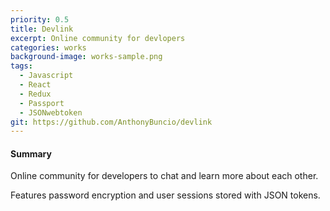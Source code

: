```yaml
---
priority: 0.5
title: Devlink
excerpt: Online community for devlopers
categories: works
background-image: works-sample.png
tags:
  - Javascript
  - React
  - Redux
  - Passport
  - JSONwebtoken
git: https://github.com/AnthonyBuncio/devlink
---
```


#### Summary

Online community for developers to chat and learn more about each other.

Features password encryption and user sessions stored with JSON tokens.

